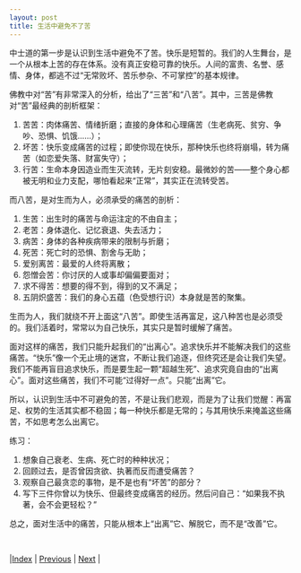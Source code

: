 ```yaml
---
layout: post
title: 生活中避免不了苦
---
```


中士道的第一步是认识到生活中避免不了苦。快乐是短暂的。我们的人生舞台，是一个从根本上苦的存在体系。没有真正安稳可靠的快乐。人间的富贵、名誉、感情、身体，都逃不过“无常败坏、苦乐参杂、不可掌控”的基本规律。

佛教中对“苦”有非常深入的分析，给出了“三苦”和“八苦”。其中，三苦是佛教对“苦”最经典的剖析框架：
1. 苦苦：肉体痛苦、情绪折磨；直接的身体和心理痛苦（生老病死、贫穷、争吵、恐惧、饥饿……）；
2. 坏苦：快乐变成痛苦的过程；即使你现在快乐，那种快乐也终将崩塌，转为痛苦（如恋爱失落、财富失守）；
3. 行苦：生命本身因造业而生灭流转，无片刻安稳。最微妙的苦——整个身心都被无明和业力支配，哪怕看起来“正常”，其实正在流转受苦。

而八苦，是对生而为人，必须承受的痛苦的剖析：
1. 生苦：出生时的痛苦与命运注定的不由自主；
2. 老苦：身体退化、记忆衰退、失去活力；
3. 病苦：身体的各种疾病带来的限制与折磨；
4. 死苦：死亡时的恐惧、割舍与无助；
5. 爱别离苦：最爱的人终将离散；
6. 怨憎会苦：你讨厌的人或事却偏偏要面对；
7. 求不得苦：想要的得不到，得到的又不满足；
8. 五阴炽盛苦：我们的身心五蕴（色受想行识）本身就是苦的聚集。

生而为人，我们就绕不开上面这“八苦”。即使生活再富足，这八种苦也是必须受的。我们活着时，常常以为自己快乐，其实只是暂时缓解了痛苦。

面对这样的痛苦，我们只能升起我们的“出离心”。追求快乐并不能解决我们的这些痛苦。“快乐”像一个无止境的迷宫，不断让我们追逐，但终究还是会让我们失望。我们不能再盲目追求快乐，而是要生起一颗“超越生死”、追求究竟自由的“出离心”。面对这些痛苦，我们不可能“过得好一点”。只能“出离”它。

所以，认识到生活中不可避免的苦，不是让我们悲观，而是为了让我们觉醒：再富足、权势的生活其实都不稳固；每一种快乐都是无常的；与其用快乐来掩盖这些痛苦，不如思考怎么出离它。

练习：
1. 想象自己衰老、生病、死亡时的种种状况；
2. 回顾过去，是否曾因贪欲、执著而反而遭受痛苦？
3. 观察自己最贪恋的事物，是不是也有“坏苦”的部分？
4. 写下三件你曾以为快乐、但最终变成痛苦的经历。然后问自己：“如果我不执著，会不会更轻松？”

总之，面对生活中的痛苦，只能从根本上“出离”它、解脱它，而不是“改善”它。

<br/>

|[Index](../) | [Previous](52-zhong) | [Next](55-wumin) |
